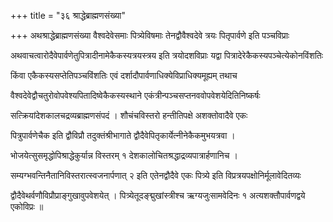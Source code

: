 +++
title = "३६ श्राद्धेब्राह्मणसंख्या"

+++
अथश्राद्धेब्राह्मणसंख्या वैश्वदेवेसमाः पित्र्येविषमाः तेनद्वौवैश्वदेवे त्रयः पितृपार्वणे इति पञ्चविप्राः

अथवाचत्वारोदैवेपार्वणेतुपित्रादीनामेकैकस्यत्रयस्त्रय इति त्रयोदशविप्राः यद्वा पित्रादेरेकैकस्यपञ्चेत्येकोनविंशतिः

किंवा एकैकस्यसप्तेतिपञ्चविंशतिः एवं दर्शादौपार्वणाधिक्येविप्राधिक्यमूह्यम् तथाच

वैश्वदेवेद्वौचतुरोवोपवेश्यपितादिष्वेकैकस्यस्थाने एकंत्रीन्पञ्चसप्तनववोपवेशयेदितिनिष्कर्षः

सत्क्रियांदेशकालचद्रव्यब्राह्मणसंपदं । शौचंचविस्तरो हन्तीतिपक्षे अशक्तोवादैवे एकः

पित्रुपार्वणेचैक इति द्वौविप्रौ तदुक्तंश्रीभागाते द्वौदैवेपितृकार्येत्नीनेकैकमुभयत्रवा ।

भोजयेत्सुसमृद्धोपिश्राद्धेकुर्यान्न विस्तरम् १ देशकालोचितश्रद्धाद्रव्यपात्रार्हणानिच ।

सम्यग्भवन्तिनैतानिविस्तरात्स्वजनार्पणात् २ इति एतेनद्वौदैवे एकः पित्र्ये इति विप्रत्रयपक्षोनिर्मूलावेदितव्यः

द्वौदैवेथर्वणौविप्रौप्राङ्गुखावुपवेशयेत् । पित्र्येतूदङ्द्मुखांस्त्रीश्च ऋग्यजुःसामवेदिनः १ अत्यशक्तौपार्वणद्वये एकोविप्रः ॥
